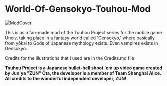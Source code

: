 # World-Of-Gensokyo-Touhou-Mod
![ModCover](https://github.com/Wheelchair2/World-Of-Gensokyo-Touhou-Mod/assets/132828663/2cc01fd2-8055-46e1-a3c1-c4f920df6c6b)

This is as a fan-made mod of the Touhou Project series for the mobile game Unciv, taking place in a fantasy world called 'Gensokyo,' where basically from yōkai to Gods of Japanese mythology exists. Even vampires exists in Gensokyo.

Credits for the illustrations that I used are in the Credits.md file

**Touhou Project is a Japanese bullet-hell shoot 'em up video game created by Jun'ya "ZUN" Ōta, the developer is a member of Team Shanghai Alice. All credits to the wonderful independent developer, ZUN!**
